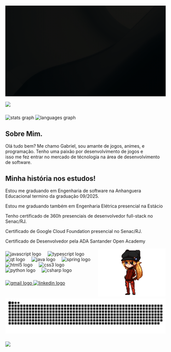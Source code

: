 ![Bem vindo(a) ao meu github](https://github.com/GabrielSilvaAlmeida/GabrielSilvaAlmeida/blob/main/myprofile.gif)


<img src="https://readme-typing-svg.herokuapp.com/?font=Righteous&size=35&center=true&vCenter=true&width=500&height=70&duration=4000&lines=olá!+👋;+me+chamo+Gabriel!;" />

###

<div align="left">
  <img src="https://github-readme-stats.vercel.app/api?username=GabrielSilvaAlmeida&hide_title=false&hide_rank=false&show_icons=true&include_all_commits=true&count_private=true&disable_animations=false&theme=dracula&locale=en&hide_border=false" height="150" alt="stats graph"  />
  <img src="https://github-readme-stats.vercel.app/api/top-langs?username=GabrielSilvaAlmeida&locale=en&hide_title=false&layout=compact&card_width=320&langs_count=5&theme=dracula&hide_border=false" height="150" alt="languages graph"  />
</div>

###
<h2>Sobre Mim.</h2>
<p>Olá tudo bem? Me chamo Gabriel, sou amante de jogos, animes, e programação. Tenho uma paixão por desenvolvimento de jogos e <br>
  isso me fez entrar no mercado de técnologia na área de desenvolvimento de software.</p>

<h2>Minha história nos estudos!</h2>
<p>Estou me graduando em Engenharia de software na Anhanguera Educacional termino da graduação  09/2025.</p>
<p>Estou me graduando também em Engenharia Elétrica presencial na Estácio</p>
<p> Tenho certificado de 360h presenciais de desenvolvedor full-stack no Senac/RJ.</p>
<p> Certificado de Google Cloud Foundation presencial no Senac/RJ.</p>
<p> Certificado de Desenvolvedor pela ADA Santander Open Academy</p>

<img align="right" height="150" src="https://github.com/GabrielSilvaAlmeida/GabrielSilvaAlmeida/blob/main/asuka.gif"  />

###

<div align="left">
  <img src="https://cdn.jsdelivr.net/gh/devicons/devicon/icons/javascript/javascript-original.svg" height="30" alt="javascript logo"  />
  <img width="12" />
  <img src="https://cdn.jsdelivr.net/gh/devicons/devicon/icons/typescript/typescript-original.svg" height="30" alt="typescript logo"  />
  <img width="12" />
  <img src="https://cdn.jsdelivr.net/gh/devicons/devicon@latest/icons/qt/qt-original.svg" height="30" alt="qt logo" />
  <img width="12" />
  <img src="https://cdn.jsdelivr.net/gh/devicons/devicon@latest/icons/java/java-original.svg" height="30" alt="java logo"  />
  <img width="12" />
  <img src="https://cdn.jsdelivr.net/gh/devicons/devicon@latest/icons/spring/spring-original.svg" height="30" alt="spring logo" />
  <img width="12" />
  <img src="https://cdn.jsdelivr.net/gh/devicons/devicon/icons/html5/html5-original.svg" height="30" alt="html5 logo"  />
  
  <img width="12" />
  <img src="https://cdn.jsdelivr.net/gh/devicons/devicon/icons/css3/css3-original.svg" height="30" alt="css3 logo"  />
  <img width="12" />
  <img src="https://cdn.jsdelivr.net/gh/devicons/devicon/icons/python/python-original.svg" height="30" alt="python logo"  />
  <img width="12" />
  <img src="https://cdn.jsdelivr.net/gh/devicons/devicon/icons/csharp/csharp-original.svg" height="30" alt="csharp logo"  />
</div>

###

<div align="left">
  <a href="mailto:gabrielalmeida2016@gmail.com"> <img src="https://img.shields.io/static/v1?message=Gmail&logo=gmail&label=&color=D14836&logoColor=white&labelColor=&style=for-the-badge" height="35" alt="gmail logo"  /> </a>
  <a href="https://www.linkedin.com/in/gabriel-almeida-38620b261/"><img src="https://img.shields.io/static/v1?message=LinkedIn&logo=linkedin&label=&color=0077B5&logoColor=white&labelColor=&style=for-the-badge" height="35" alt="linkedin logo"  /> </a>
</div>

###

<br clear="both">

<img src="https://raw.githubusercontent.com/platane/snk/output/github-contribution-grid-snake-dark.svg">

###
<img src="https://readme-typing-svg.herokuapp.com/?font=Righteous&size=35&center=true&vCenter=true&width=500&height=70&duration=4000&lines=Obrigado+pela+atenção;+mais+informações+a+baixo+😋;" />
